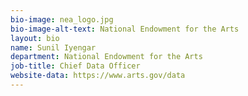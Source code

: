 ```yaml
---
bio-image: nea_logo.jpg
bio-image-alt-text: National Endowment for the Arts
layout: bio
name: Sunil Iyengar
department: National Endowment for the Arts
job-title: Chief Data Officer
website-data: https://www.arts.gov/data
---
```

